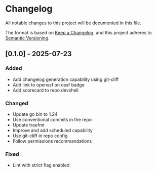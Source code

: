 # Changelog

All notable changes to this project will be documented in this file.

The format is based on [Keep a Changelog](https://keepachangelog.com/en/1.0.0/),
and this project adheres to [Semantic Versioning](https://semver.org/spec/v2.0.0.html).

## [0.1.0] - 2025-07-23

### Added

- Add changelog generation capability using git-cliff
- Add link to openssf on ossf badge
- Add scorecard to repo devshell

### Changed

- Update go bin to 1.24
- Use conventional commits in the repo
- Update treefmt
- Improve and add scheduled capability
- Use git-cliff in repo config
- Follow permissions recommandations

### Fixed

- Lint with strict flag enabled

<!-- generated by git-cliff -->
